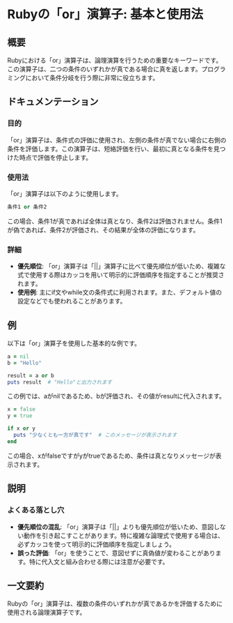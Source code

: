 <!--
Meta Description: # Rubyの「or」演算子: 基本と使用法 ## 概要 Rubyにおける「or」演算子は、論理演算を行うための重要なキーワードです。この演算子は、二つの条件のいずれかが真である場合に真を返します。プログラミングにおいて条件分岐を行う際に非常に役立ちます。 ## ドキュメンテーション ### 目的 ...
Meta Keywords: 演算子は, ruby, rubyの, この演算子は, この場合
-->

# Rubyの「or」演算子: 基本と使用法

## 概要
Rubyにおける「or」演算子は、論理演算を行うための重要なキーワードです。この演算子は、二つの条件のいずれかが真である場合に真を返します。プログラミングにおいて条件分岐を行う際に非常に役立ちます。

## ドキュメンテーション
### 目的
「or」演算子は、条件式の評価に使用され、左側の条件が真でない場合に右側の条件を評価します。この演算子は、短絡評価を行い、最初に真となる条件を見つけた時点で評価を停止します。

### 使用法
「or」演算子は以下のように使用します。

```ruby
条件1 or 条件2
```

この場合、条件1が真であれば全体は真となり、条件2は評価されません。条件1が偽であれば、条件2が評価され、その結果が全体の評価になります。

### 詳細
- **優先順位**: 「or」演算子は「||」演算子に比べて優先順位が低いため、複雑な式で使用する際はカッコを用いて明示的に評価順序を指定することが推奨されます。
- **使用例**: 主にif文やwhile文の条件式に利用されます。また、デフォルト値の設定などでも使われることがあります。

## 例
以下は「or」演算子を使用した基本的な例です。

```ruby
a = nil
b = "Hello"

result = a or b
puts result  # "Hello"と出力されます
```

この例では、aがnilであるため、bが評価され、その値がresultに代入されます。

```ruby
x = false
y = true

if x or y
  puts "少なくとも一方が真です"  # このメッセージが表示されます
end
```

この場合、xがfalseですがyがtrueであるため、条件は真となりメッセージが表示されます。

## 説明
### よくある落とし穴
- **優先順位の混乱**: 「or」演算子は「||」よりも優先順位が低いため、意図しない動作を引き起こすことがあります。特に複雑な論理式で使用する場合は、必ずカッコを使って明示的に評価順序を指定しましょう。
- **誤った評価**: 「or」を使うことで、意図せずに真偽値が変わることがあります。特に代入文と組み合わせる際には注意が必要です。

## 一文要約
Rubyの「or」演算子は、複数の条件のいずれかが真であるかを評価するために使用される論理演算子です。
